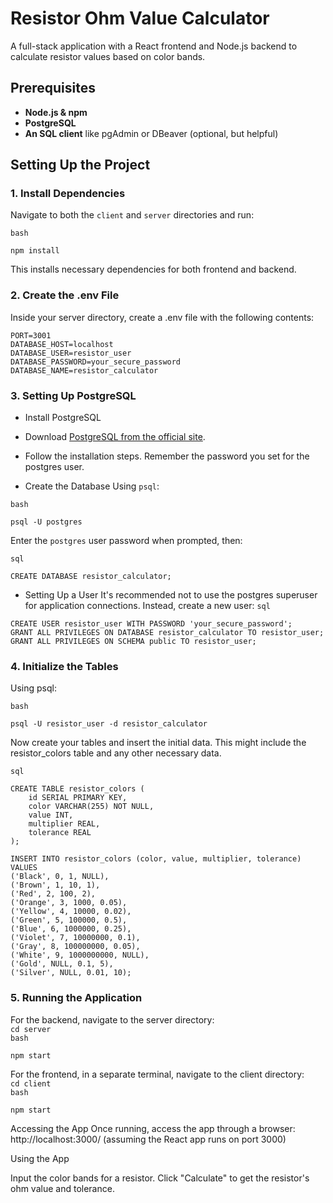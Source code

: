 # Resistor Ohm Value Calculator

A full-stack application with a React frontend and Node.js backend to calculate resistor values based on color bands.

## Prerequisites

- **Node.js & npm**
- **PostgreSQL**
- **An SQL client** like pgAdmin or DBeaver (optional, but helpful)

## Setting Up the Project

### 1. Install Dependencies

Navigate to both the `client` and `server` directories and run:


`bash`
```
npm install
```

This installs necessary dependencies for both frontend and backend.

### 2. Create the .env File
Inside your server directory, create a .env file with the following contents:

```
PORT=3001
DATABASE_HOST=localhost
DATABASE_USER=resistor_user
DATABASE_PASSWORD=your_secure_password
DATABASE_NAME=resistor_calculator
```

### 3. Setting Up PostgreSQL

- Install PostgreSQL
- Download [PostgreSQL from the official site](https://www.postgresql.org/download/).
- Follow the installation steps. Remember the password you set for the postgres user.

- Create the Database
Using `psql`:

`bash`
```
psql -U postgres
```

Enter the `postgres` user password when prompted, then:

`sql`
```
CREATE DATABASE resistor_calculator;
```

- Setting Up a User
It's recommended not to use the postgres superuser for application connections. Instead, create a new user:
`sql`
```
CREATE USER resistor_user WITH PASSWORD 'your_secure_password';
GRANT ALL PRIVILEGES ON DATABASE resistor_calculator TO resistor_user;
GRANT ALL PRIVILEGES ON SCHEMA public TO resistor_user;
```

### 4. Initialize the Tables
Using psql:

`bash`
```
psql -U resistor_user -d resistor_calculator
```

Now create your tables and insert the initial data. This might include the resistor_colors table and any other necessary data.

`sql`
```
CREATE TABLE resistor_colors (
    id SERIAL PRIMARY KEY,
    color VARCHAR(255) NOT NULL,
    value INT,
    multiplier REAL,
    tolerance REAL
);

INSERT INTO resistor_colors (color, value, multiplier, tolerance) VALUES
('Black', 0, 1, NULL),
('Brown', 1, 10, 1),
('Red', 2, 100, 2),
('Orange', 3, 1000, 0.05),
('Yellow', 4, 10000, 0.02),
('Green', 5, 100000, 0.5),
('Blue', 6, 1000000, 0.25),
('Violet', 7, 10000000, 0.1),
('Gray', 8, 100000000, 0.05),
('White', 9, 1000000000, NULL),
('Gold', NULL, 0.1, 5),
('Silver', NULL, 0.01, 10);
```


### 5. Running the Application
For the backend, navigate to the server directory:
</br>
`cd server`
</br>
`bash`

```
npm start
```

For the frontend, in a separate terminal, navigate to the client directory:
</br>
`cd client`
</br>
`bash`
```
npm start
```

Accessing the App
Once running, access the app through a browser:
http://localhost:3000/ (assuming the React app runs on port 3000)

Using the App

Input the color bands for a resistor.
Click "Calculate" to get the resistor's ohm value and tolerance.
